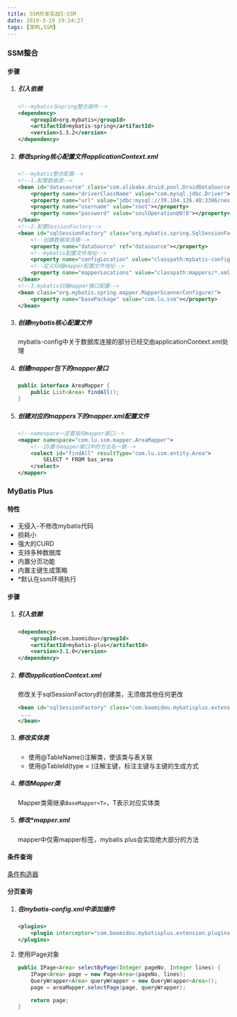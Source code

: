 ```yaml
---
title: SSM开发实战5-SSM
date: 2019-3-19 19:24:27
tags: [架构,SSM]
---
```


### SSM整合

#### 步骤

1. ##### 引入依赖

   ```xml
   <!--mybatis与spring整合插件-->
   <dependency>
       <groupId>org.mybatis</groupId>
       <artifactId>mybatis-spring</artifactId>
       <version>1.3.2</version>
   </dependency>
   ```

2. ##### 修改spring核心配置文件applicationContext.xml

   ```xml
   <!--mybatis整合配置-->
   <!--1.配置数据源-->
   <bean id="datasource" class="com.alibaba.druid.pool.DruidDataSource">
       <property name="driverClassName" value="com.mysql.jdbc.Driver"></property>
       <property name="url" value="jdbc:mysql://39.104.126.40:3306/next-shop?useUnicode=true&amp;characterEncoding=utf-8"></property>
       <property name="username" value="root"></property>
       <property name="password" value="soulOperation@0!8"></property>
   </bean>
   <!--2.配置SessionFactory-->
   <bean id="sqlSessionFactory" class="org.mybatis.spring.SqlSessionFactoryBean">
       <!--创建数据库连接-->
       <property name="dataSource" ref="datasource"></property>
       <!--mybatis配置文件地址-->
       <property name="configLocation" value="classpath:mybatis-config.xml"></property>
       <!--定义扫描mapper配置文件地址-->
       <property name="mapperLocations" value="classpath:mappers/*.xml"></property>
   </bean>
   <!--3.mybatis扫描mapper接口配置-->
   <bean class="org.mybatis.spring.mapper.MapperScannerConfigurer">
       <property name="basePackage" value="com.lu.ssm"></property>
   </bean>
   ```

3. ##### 创建mybatis核心配置文件

   mybatis-config中关于数据库连接的部分已经交由applicationContext.xml处理

4. ##### 创建mapper包下的mapper接口

   ```java
   public interface AreaMapper {
       public List<Area> findAll();
   }
   ```

5. ##### 创建对应的mappers下的mapper.xml配置文件

   ```xml
   <!--namespace一定要指向mapper接口-->
   <mapper namespace="com.lu.ssm.mapper.AreaMapper">
       <!--ID要与mapper接口中的方法名一致-->
       <select id="findAll" resultType="com.lu.ssm.entity.Area">
           SELECT * FROM bas_area
       </select>
   </mapper>
   ```

### MyBatis Plus

#### 特性

- 无侵入-不修改mybatis代码
- 损耗小
- 强大的CURD
- 支持多种数据库
- 内置分页功能
- 内置主键生成策略
- *默认在ssm环境执行

#### 步骤

1. ##### 引入依赖

   ```xml
   <dependency>
       <groupId>com.baomidou</groupId>
       <artifactId>mybatis-plus</artifactId>
       <version>3.1.0</version>
   </dependency>
   ```

2. ##### 修改applicationContext.xml

   修改关于sqlSessionFactory的创建类，无须做其他任何更改

   ```xml
   <bean id="sqlSessionFactory" class="com.baomidou.mybatisplus.extension.spring.MybatisSqlSessionFactoryBean">
   	...
   </bean>
   ```

3. ##### 修改实体类

   - 使用@TableName()注解类，使该类与表关联
   - 使用@TableId(type = )注解主键，标注主键与主键的生成方式

4. ##### 修改Mapper类

   Mapper类需继承`BaseMapper<T>`，T表示对应实体类

5. ##### 修改*mapper.xml

   mapper中仅需mapper标签，mybatis plus会实现绝大部分的方法

#### 条件查询

[条件构造器](https://mybatis.plus/guide/wrapper.html)

#### 分页查询

1. ##### 在mybatis-config.xml中添加插件

   ```xml
   <plugins>
       <plugin interceptor="com.baomidou.mybatisplus.extension.plugins.PaginationInterceptor"></plugin>
   </plugins>
   ```

2. 使用IPage对象

   ```java
   public IPage<Area> selectByPage(Integer pageNo, Integer lines) {
       IPage<Area> page = new Page<Area>(pageNo, lines);
       QueryWrapper<Area> queryWrapper = new QueryWrapper<Area>();
       page = areaMapper.selectPage(page, queryWrapper);
   
       return page;
   }
   ```

